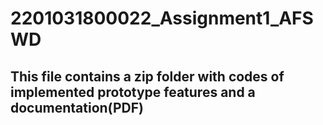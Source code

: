 # 2201031800022_Assignment1_AFSWD
## This file contains a zip folder with codes of implemented prototype features and a documentation(PDF)
